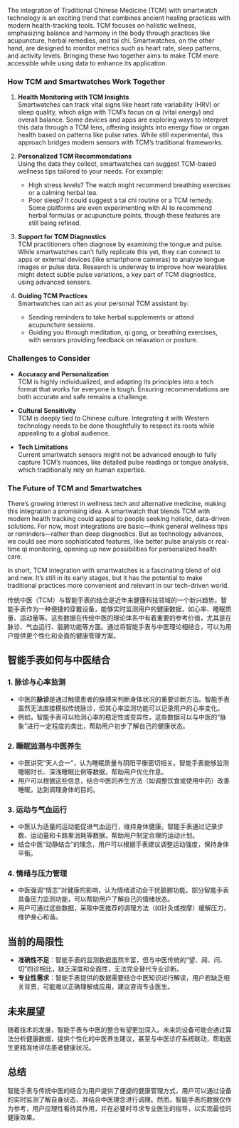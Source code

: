 The integration of Traditional Chinese Medicine (TCM) with smartwatch technology is an exciting trend that combines ancient healing practices with modern health-tracking tools. TCM focuses on holistic wellness, emphasizing balance and harmony in the body through practices like acupuncture, herbal remedies, and tai chi. Smartwatches, on the other hand, are designed to monitor metrics such as heart rate, sleep patterns, and activity levels. Bringing these two together aims to make TCM more accessible while using data to enhance its application.

### How TCM and Smartwatches Work Together

1. **Health Monitoring with TCM Insights**  
   Smartwatches can track vital signs like heart rate variability (HRV) or sleep quality, which align with TCM’s focus on qi (vital energy) and overall balance. Some devices and apps are exploring ways to interpret this data through a TCM lens, offering insights into energy flow or organ health based on patterns like pulse rates. While still experimental, this approach bridges modern sensors with TCM’s traditional frameworks.

2. **Personalized TCM Recommendations**  
   Using the data they collect, smartwatches can suggest TCM-based wellness tips tailored to your needs. For example:  
   - High stress levels? The watch might recommend breathing exercises or a calming herbal tea.  
   - Poor sleep? It could suggest a tai chi routine or a TCM remedy.  
   Some platforms are even experimenting with AI to recommend herbal formulas or acupuncture points, though these features are still being refined.

3. **Support for TCM Diagnostics**  
   TCM practitioners often diagnose by examining the tongue and pulse. While smartwatches can’t fully replicate this yet, they can connect to apps or external devices (like smartphone cameras) to analyze tongue images or pulse data. Research is underway to improve how wearables might detect subtle pulse variations, a key part of TCM diagnostics, using advanced sensors.

4. **Guiding TCM Practices**  
   Smartwatches can act as your personal TCM assistant by:  
   - Sending reminders to take herbal supplements or attend acupuncture sessions.  
   - Guiding you through meditation, qi gong, or breathing exercises, with sensors providing feedback on relaxation or posture.  

### Challenges to Consider

- **Accuracy and Personalization**  
   TCM is highly individualized, and adapting its principles into a tech format that works for everyone is tough. Ensuring recommendations are both accurate and safe remains a challenge.

- **Cultural Sensitivity**  
   TCM is deeply tied to Chinese culture. Integrating it with Western technology needs to be done thoughtfully to respect its roots while appealing to a global audience.

- **Tech Limitations**  
   Current smartwatch sensors might not be advanced enough to fully capture TCM’s nuances, like detailed pulse readings or tongue analysis, which traditionally rely on human expertise.

### The Future of TCM and Smartwatches

There’s growing interest in wellness tech and alternative medicine, making this integration a promising idea. A smartwatch that blends TCM with modern health tracking could appeal to people seeking holistic, data-driven solutions. For now, most integrations are basic—think general wellness tips or reminders—rather than deep diagnostics. But as technology advances, we could see more sophisticated features, like better pulse analysis or real-time qi monitoring, opening up new possibilities for personalized health care.

In short, TCM integration with smartwatches is a fascinating blend of old and new. It’s still in its early stages, but it has the potential to make traditional practices more convenient and relevant in our tech-driven world.



传统中医（TCM）与智能手表的结合是近年来健康科技领域的一个新兴趋势。智能手表作为一种便捷的穿戴设备，能够实时监测用户的健康数据，如心率、睡眠质量、运动量等。这些数据在传统中医的理论体系中有着重要的参考价值，尤其是在脉诊、气血运行、脏腑功能等方面。通过将智能手表与中医理论相结合，可以为用户提供更个性化和全面的健康管理方案。

## 智能手表如何与中医结合

### 1. **脉诊与心率监测**
- 中医的**脉诊**是通过触摸患者的脉搏来判断身体状况的重要诊断方法。智能手表虽然无法直接模拟传统脉诊，但其心率监测功能可以记录用户的心率变化。
- 例如，智能手表可以检测心率的稳定性或变异性，这些数据可以与中医的“脉象”进行一定程度的类比，帮助用户初步了解自己的健康状态。

### 2. **睡眠监测与中医养生**
- 中医讲究“天人合一”，认为睡眠质量与阴阳平衡密切相关。智能手表能够监测睡眠时长、深浅睡眠比例等数据，帮助用户优化作息。
- 用户可以根据这些信息，结合中医的养生方法（如调整饮食或使用中药）改善睡眠，达到调理身体的目的。

### 3. **运动与气血运行**
- 中医认为适量的运动能促进气血运行，维持身体健康。智能手表通过记录步数、运动量和卡路里消耗等数据，帮助用户制定合理的运动计划。
- 结合中医“动静结合”的理念，用户可以根据手表建议调整运动强度，保持身体平衡。

### 4. **情绪与压力管理**
- 中医强调“情志”对健康的影响，认为情绪波动会干扰脏腑功能。部分智能手表具备压力监测功能，可以帮助用户了解自己的情绪状态。
- 用户可通过这些数据，采取中医推荐的调理方法（如针灸或按摩）缓解压力，维护身心和谐。

## 当前的局限性
- **准确性不足**：智能手表的监测数据虽然丰富，但与中医传统的“望、闻、问、切”四诊相比，缺乏深度和全面性，无法完全替代专业诊断。
- **专业性需求**：智能手表提供的数据需要结合中医知识进行解读，用户若缺乏相关背景，可能难以正确理解或应用，建议咨询专业医生。

## 未来展望
随着技术的发展，智能手表与中医的整合有望更加深入。未来的设备可能会通过算法分析健康数据，提供个性化的中医养生建议，甚至与中医诊疗系统联动，帮助医生更精准地评估患者健康状况。

## 总结
智能手表与传统中医的结合为用户提供了便捷的健康管理方式，用户可以通过设备的实时监测了解自身状态，并结合中医理念进行调理。然而，智能手表的数据仅作为参考，用户应理性看待其作用，并在必要时寻求专业医生的指导，以实现最佳的健康效果。

